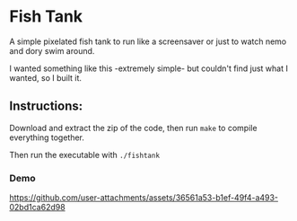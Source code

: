 # Fish Tank

A simple pixelated fish tank to run like a screensaver or just to watch nemo and dory swim around.

I wanted something like this -extremely simple- but couldn't find just what I wanted, so I built it.

## Instructions:
Download and extract the zip of the code, then run `make` to compile everything together. 

Then run the executable with `./fishtank`

### Demo
https://github.com/user-attachments/assets/36561a53-b1ef-49f4-a493-02bd1ca62d98

